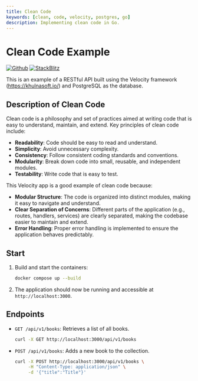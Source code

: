 ```yaml
---
title: Clean Code
keywords: [clean, code, velocity, postgres, go]
description: Implementing clean code in Go.
---
```


# Clean Code Example

[![Github](https://img.shields.io/static/v1?label=&message=Github&color=2ea44f&style=for-the-badge&logo=github)](https://go.khulnasoft.com/velocity/recipes/tree/master/clean-code) [![StackBlitz](https://img.shields.io/static/v1?label=&message=StackBlitz&color=2ea44f&style=for-the-badge&logo=StackBlitz)](https://stackblitz.com/github/khulnasoft/recipes/tree/master/clean-code)

This is an example of a RESTful API built using the Velocity framework (https://khulnasoft.io/) and PostgreSQL as the database.

## Description of Clean Code

Clean code is a philosophy and set of practices aimed at writing code that is easy to understand, maintain, and extend. Key principles of clean code include:

- **Readability**: Code should be easy to read and understand.
- **Simplicity**: Avoid unnecessary complexity.
- **Consistency**: Follow consistent coding standards and conventions.
- **Modularity**: Break down code into small, reusable, and independent modules.
- **Testability**: Write code that is easy to test.

This Velocity app is a good example of clean code because:

- **Modular Structure**: The code is organized into distinct modules, making it easy to navigate and understand.
- **Clear Separation of Concerns**: Different parts of the application (e.g., routes, handlers, services) are clearly separated, making the codebase easier to maintain and extend.
- **Error Handling**: Proper error handling is implemented to ensure the application behaves predictably.

## Start

1. Build and start the containers:
    ```sh
    docker compose up --build
    ```

1. The application should now be running and accessible at `http://localhost:3000`.
   
## Endpoints

- `GET /api/v1/books`: Retrieves a list of all books.
  ```sh
  curl -X GET http://localhost:3000/api/v1/books
  ```

- `POST /api/v1/books`: Adds a new book to the collection.
  ```sh
  curl -X POST http://localhost:3000/api/v1/books \
       -H "Content-Type: application/json" \
       -d '{"title":"Title"}'
  ```
